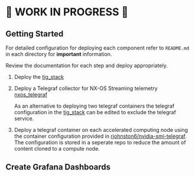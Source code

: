 <!-- About Project -->
# 🚧 WORK IN PROGRESS 🚧

<!-- Getting Started -->
## Getting Started
For detailed configuration for deploying each component refer to `README.md` in each directory for **important** information.

Review the documentation for each step and deploy appropriately.
1. Deploy the [tig_stack][1]
2. Deploy a Telegraf collector for NX-OS Streaming telemetry [nxos_telegraf][2]

   As an alternative to deploying two telegraf containers the telegraf configuration in the [tig_stack][1] can be edited to exclude the telegraf service.
3. Deploy a telegraf container on each accelerated computing node using the container configuration provided in [rjohnston6/nvidia-smi-telegraf][3]. The configuration is stored in a seperate repo to reduce the amount of content cloned to a compute node.

## Create Grafana Dashboards

<!-- Roadmap -->

<!-- MARKDOWN LINKS & IMAGES -->
<!-- https://www.markdownguide.org/basic-syntax/#reference-style-links -->
[1]: /tig_stack/
[2]: /nxos_telegraf/
[3]: https://github.com/rjohnston6/nvidia-smi-telegraf